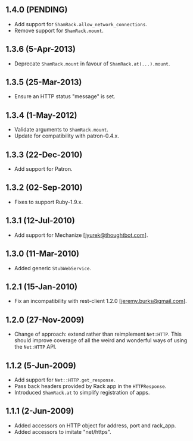 ## 1.4.0 (PENDING)

* Add support for `ShamRack.allow_network_connections`.
* Remove support for `ShamRack.mount`.

## 1.3.6 (5-Apr-2013)

* Deprecate `ShamRack.mount` in favour of `ShamRack.at(...).mount`.

## 1.3.5 (25-Mar-2013)

* Ensure an HTTP status "message" is set.

## 1.3.4 (1-May-2012)

* Validate arguments to `ShamRack.mount`.
* Update for compatibility with patron-0.4.x.

## 1.3.3 (22-Dec-2010)

* Add support for Patron.

## 1.3.2 (02-Sep-2010)

* Fixes to support Ruby-1.9.x.

## 1.3.1 (12-Jul-2010)

* Add support for Mechanize [jyurek@thoughtbot.com].

## 1.3.0 (11-Mar-2010)

* Added generic `StubWebService`.

## 1.2.1 (15-Jan-2010)

* Fix an incompatibility with rest-client 1.2.0 [jeremy.burks@gmail.com].

## 1.2.0 (27-Nov-2009)

* Change of approach: extend rather than reimplement `Net:HTTP`.  This should improve coverage of all the weird and wonderful ways of using the `Net:HTTP` API.

## 1.1.2 (5-Jun-2009)

* Add support for `Net::HTTP.get_response`.
* Pass back headers provided by Rack app in the `HTTPResponse`.
* Introduced `ShamRack.at` to simplify registration of apps.

## 1.1.1 (2-Jun-2009)

* Added accessors on HTTP object for address, port and rack_app.
* Added accessors to imitate "net/https".
